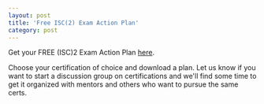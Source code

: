```yaml
---
layout: post
title: 'Free ISC(2) Exam Action Plan'
category: post
---
```


Get your FREE (ISC)2 Exam Action Plan [here](https://lnkd.in/ebW3Cui). 

Choose your certification of choice and download a plan. Let us know if you want to start a discussion group on certifications and we'll find some time to get it organized with mentors and others who want to pursue the same certs.

